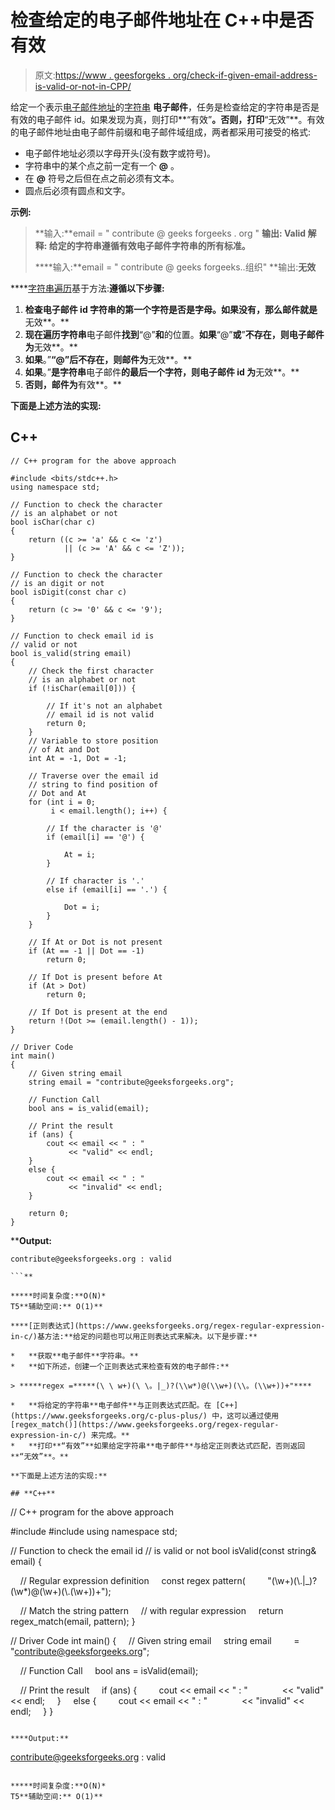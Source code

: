 # 检查给定的电子邮件地址在 C++中是否有效

> 原文:[https://www . geesforgeks . org/check-if-given-email-address-is-valid-or-not-in-CPP/](https://www.geeksforgeeks.org/check-if-given-email-address-is-valid-or-not-in-cpp/)

给定一个表示[电子邮件地址](https://en.wikipedia.org/wiki/Email_address)的[字符串](https://www.geeksforgeeks.org/string-data-structure/) **电子邮件**，任务是检查给定的字符串是否是有效的电子邮件 id。如果发现为真，则打印**“有效”**。否则，打印**“无效”**。有效的电子邮件地址由电子邮件前缀和电子邮件域组成，两者都采用可接受的格式:

*   电子邮件地址必须以字母开头(没有数字或符号)。
*   字符串中的某个点之前一定有一个 **@** 。
*   在 **@** 符号之后但在点之前必须有文本。
*   圆点后必须有圆点和文字。

**示例:**

> **输入:**email = " contribute @ geeks forgeeks . org " ****输出:** Valid
> **解释:**
> 给定的字符串遵循有效电子邮件字符串的所有标准。**
> 
> ****输入:**email = " contribute @ geeks forgeeks..组织"
> **输出:**无效**

****[字符串遍历](https://www.geeksforgeeks.org/iterate-over-characters-of-a-string-in-python/)基于方法:**遵循以下步骤:**

1.  **检查电子邮件 id 字符串的第一个字符是否是字母。如果没有，那么邮件就是**无效**。**
2.  **现在遍历字符串**电子邮件**找到**“@”**和**的位置。**如果**“@”**或**”**不存在，则电子邮件为**无效**。**
3.  **如果**。”**“@”**后**不存在，则邮件为**无效**。**
4.  **如果**。”**是字符串**电子邮件**的最后一个字符，则电子邮件 id 为**无效**。**
5.  **否则，邮件为**有效**。**

**下面是上述方法的实现:**

## **C++**

```
// C++ program for the above approach

#include <bits/stdc++.h>
using namespace std;

// Function to check the character
// is an alphabet or not
bool isChar(char c)
{
    return ((c >= 'a' && c <= 'z')
            || (c >= 'A' && c <= 'Z'));
}

// Function to check the character
// is an digit or not
bool isDigit(const char c)
{
    return (c >= '0' && c <= '9');
}

// Function to check email id is
// valid or not
bool is_valid(string email)
{
    // Check the first character
    // is an alphabet or not
    if (!isChar(email[0])) {

        // If it's not an alphabet
        // email id is not valid
        return 0;
    }
    // Variable to store position
    // of At and Dot
    int At = -1, Dot = -1;

    // Traverse over the email id
    // string to find position of
    // Dot and At
    for (int i = 0;
         i < email.length(); i++) {

        // If the character is '@'
        if (email[i] == '@') {

            At = i;
        }

        // If character is '.'
        else if (email[i] == '.') {

            Dot = i;
        }
    }

    // If At or Dot is not present
    if (At == -1 || Dot == -1)
        return 0;

    // If Dot is present before At
    if (At > Dot)
        return 0;

    // If Dot is present at the end
    return !(Dot >= (email.length() - 1));
}

// Driver Code
int main()
{
    // Given string email
    string email = "contribute@geeksforgeeks.org";

    // Function Call
    bool ans = is_valid(email);

    // Print the result
    if (ans) {
        cout << email << " : "
             << "valid" << endl;
    }
    else {
        cout << email << " : "
             << "invalid" << endl;
    }

    return 0;
}
```

****Output:**

```
contribute@geeksforgeeks.org : valid

```** 

*****时间复杂度:**O(N)*
T5**辅助空间:** O(1)**

****[正则表达式](https://www.geeksforgeeks.org/regex-regular-expression-in-c/)基方法:**给定的问题也可以用正则表达式来解决。以下是步骤:**

*   **获取**电子邮件**字符串。**
*   **如下所述，创建一个正则表达式来检查有效的电子邮件:**

> *****regex =*****(\ \ w+)(\ \。|_)?(\\w*)@(\\w+)(\\。(\\w+))+"****

*   **将给定的字符串**电子邮件**与正则表达式匹配。在 [C++](https://www.geeksforgeeks.org/c-plus-plus/) 中，这可以通过使用 [regex_match()](https://www.geeksforgeeks.org/regex-regular-expression-in-c/) 来完成。**
*   **打印**“有效”**如果给定字符串**电子邮件**与给定正则表达式匹配，否则返回**“无效”**。**

**下面是上述方法的实现:**

## **C++**

```
// C++ program for the above approach

#include <iostream>
#include <regex>
using namespace std;

// Function to check the email id
// is valid or not
bool isValid(const string& email)
{

    // Regular expression definition
    const regex pattern(
        "(\\w+)(\\.|_)?(\\w*)@(\\w+)(\\.(\\w+))+");

    // Match the string pattern
    // with regular expression
    return regex_match(email, pattern);
}

// Driver Code
int main()
{
    // Given string email
    string email
        = "contribute@geeksforgeeks.org";

    // Function Call
    bool ans = isValid(email);

    // Print the result
    if (ans) {
        cout << email << " : "
             << "valid" << endl;
    }
    else {
        cout << email << " : "
             << "invalid" << endl;
    }
}
```

****Output:**

```
contribute@geeksforgeeks.org : valid

```** 

*****时间复杂度:**O(N)*
T5**辅助空间:** O(1)**